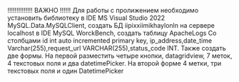 !!!!!!!!!!!!!! ВАЖНО !!!!!!
Для работы с пролижением необходимо установить библиотеку в IDE MS Visual Studio 2022 MySQL.Data.MySQLClient, 
создать БД iipixxiimikhaylonln на сервере localhost в IDE MySQL WorckBench, 
создать таблицу ApacheLogs Со столбцами id int auto incremented primary key, ip_address,date_time Varchar(255),request_url VARCHAR(255),status_code INT.
Также создать две формы. На первой разместить четыре кнопки, datagridview, 7 меток, 4 текстовых поля и два datetimePicker. На второй форме 4 метки, три текстовых поля и один DatetimePicker
